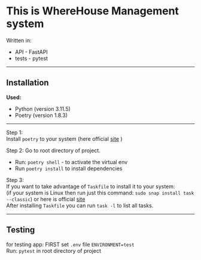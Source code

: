 # This is WhereHouse Management system
Written in:
 - API - FastAPI
 - tests - pytest
***
## Installation
**Used:**
 - Python (version 3.11.5)
 - Poetry (version 1.8.3)
***
Step 1: \
Install `poetry` to your system (here official [site](https://python-poetry.org/docs/#installing-with-pipx) )

Step 2:
Go to root directory of project.
 - Run: `poetry shell` - to activate the virtual env
 - Run `poetry install` to install dependencies

Step 3:\
If you want to take advantage of `Taskfile` to install it to your system: \
(if your system is Linux then run just this command: `sudo snap install task --classic`)
or here is official [site](https://taskfile.dev/installation/)\
After installing `Taskfile` you can run `task -l` to list all tasks.


***
## Testing
for testing app:
FIRST set `.env` file `ENVIRONMENT=test` \
Run: `pytest` in root directory of project